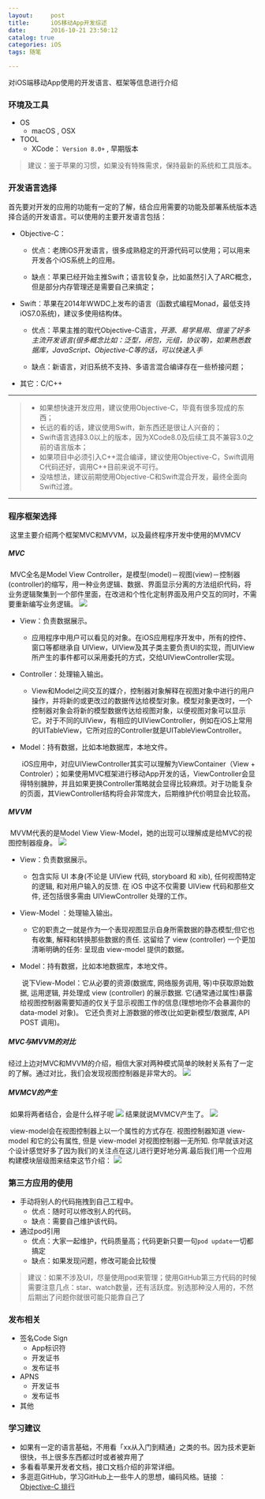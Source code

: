 ```yaml
---
layout:     post
title:      iOS移动App开发综述
date:       2016-10-21 23:50:12
catalog: true
categories: iOS
tags: 随笔 

---
```



对iOS端移动App使用的开发语言、框架等信息进行介绍



### 环境及工具
* OS
  * macOS , OSX
* TOOL
  * XCode： `Version 8.0+` , 早期版本

> 建议：鉴于苹果的习惯，如果没有特殊需求，保持最新的系统和工具版本。


<!-- more -->

### 开发语言选择
​		首先要对开发的应用的功能有一定的了解，结合应用需要的功能及部署系统版本选择合适的开发语言。可以使用的主要开发语言包括：

* Objective-C：

  * 优点：老牌iOS开发语言，很多成熟稳定的开源代码可以使用；可以用来开发各个iOS系统上的应用。

  * 缺点：苹果已经开始主推Swift；语言较复杂，比如虽然引入了ARC概念，但是部分内存管理还是需要自己来搞定；

* Swift：苹果在2014年WWDC上发布的语言（函数式编程Monad，最低支持iOS7.0系统)，建议多使用结构体。

  * 优点：苹果主推的取代Objective-C语言，*开源*、*易学易用*、*借鉴了好多主流开发语言(很多概念比如：泛型，闭包，元组，协议等)，如果熟悉数据库，JavaScript、Objective-C等的话，可以快速入手*

  * 缺点：新语言，对旧系统不支持、多语言混合编译存在一些桥接问题；

* 其它：C/C++​


---
> *  如果想快速开发应用，建议使用Objective-C，毕竟有很多现成的东西；
> *  长远的看的话，建议使用Swift，新东西还是很让人兴奋的；
> *  Swift语言选择3.0以上的版本，因为XCode8.0及后续工具不兼容3.0之前的语言版本；
> *  如果项目中必须引入C++混合编译，建议使用Objective-C，Swift调用C代码还好，调用C++目前来说不可行。
> *  没啥想法，建议前期使用Objective-C和Swift混合开发，最终全面向Swift过渡。


---

### 程序框架选择
​	这里主要介绍两个框架MVC和MVVM，以及最终程序开发中使用的MVMCV

##### MVC
​	MVC全名是Model View Controller，是模型(model)－视图(view)－控制器(controller)的缩写，用一种业务逻辑、数据、界面显示分离的方法组织代码，将业务逻辑聚集到一个部件里面，在改进和个性化定制界面及用户交互的同时，不需要重新编写业务逻辑。
![](http://hi.csdn.net/attachment/201105/19/0_1305768550zP1b.gif)

* View：负责数据展示。
  * 应用程序中用户可以看见的对象。在iOS应用程序开发中，所有的控件、窗口等都继承自 UIView，UIView及其子类主要负责UI的实现，而UIView所产生的事件都可以采用委托的方式，交给UIViewController实现。

* Controller：处理输入输出。
  * View和Model之间交互的媒介，控制器对象解释在视图对象中进行的用户操作，并将新的或更改过的数据传达给模型对象。模型对象更改时，一个控制器对象会将新的模型数据传达给视图对象，以便视图对象可以显示它。对于不同的UIView，有相应的UIViewController，例如在iOS上常用的UITableView，它所对应的Controller就是UITableViewController。

* Model：持有数据，比如本地数据库，本地文件。
  ​

  ​	iOS应用中，对应UIViewController其实可以理解为ViewContainer（View + Controler）；如果使用MVC框架进行移动App开发的话，ViewController会显得特别臃肿，并且如果更换Controller策略就会显得比较麻烦。对于功能复杂的页面，其ViewController结构将会非常庞大，后期维护代价明显会比较高。

##### MVVM
​		MVVM代表的是Model View View-Model，她的出现可以理解成是给MVC的视图控制器瘦身。
![](http://images.cnitblog.com/i/380707/201403/152139487613221.png)

* View：负责数据展示。
  * 包含实际 UI 本身(不论是 UIView 代码, storyboard 和 xib), 任何视图特定的逻辑, 和对用户输入的反馈. 在 iOS 中这不仅需要 UIView 代码和那些文件, 还包括很多需由 UIViewController 处理的工作。

* View-Model ：处理输入输出。
  * 它的职责之一就是作为一个表现视图显示自身所需数据的静态模型;但它也有收集, 解释和转换那些数据的责任. 这留给了 view (controller) 一个更加清晰明确的任务: 呈现由 view-model 提供的数据。

* Model：持有数据，比如本地数据库，本地文件。
  ​

  ​	说下View-Model：它从必要的资源(数据库, 网络服务调用, 等)中获取原始数据, 运用逻辑, 并处理成 view (controller) 的展示数据. 它(通常通过属性)暴露给视图控制器需要知道的仅关于显示视图工作的信息(理想地你不会暴漏你的 data-model 对象)。 它还负责对上游数据的修改(比如更新模型/数据库, API POST 调用)。

##### MVC与MVVM的对比
​		经过上边对MVC和MVVM的介绍，相信大家对两种模式简单的映射关系有了一定的了解。通过对比，我们会发现视图控制器是非常大的。
![](http://cc.cocimg.com/api/uploads/20150525/1432542173109354.png)

##### MVMCV的产生
​		如果将两者结合，会是什么样子呢
![](http://cc.cocimg.com/api/uploads/20150525/1432542301497557.gif)
​		结果就说MVMCV产生了。
![](http://cc.cocimg.com/api/uploads/20150525/1432542328653234.png)

​		view-model会在视图控制器上以一个属性的方式存在. 视图控制器知道 view-model 和它的公有属性, 但是 view-model 对视图控制器一无所知. 你早就该对这个设计感觉好多了因为我们的关注点在这儿进行更好地分离.最后我们用一个应用构建模块层级图来结束这节介绍：
![](http://cc.cocimg.com/api/uploads/20150525/1432542362309133.png)


### 第三方应用的使用
* 手动将别人的代码拖拽到自己工程中。
  * 优点：随时可以修改别人的代码。
  * 缺点：需要自己维护该代码。
* 通过pod引用
  * 优点：大家一起维护，代码质量高；代码更新只要一句`pod update`一切都搞定 
  * 缺点：如果发现问题，修改可能会比较慢

>建议：如果不涉及UI，尽量使用pod来管理；使用GitHub第三方代码的时候需要注意几点：star、watch数量，还有活跃度。别选那种没人用的，不然后期出了问题你就很可能只能靠自己了

### 发布相关
* 签名Code Sign
  * App标识符
  * 开发证书
  * 发布证书
* APNS
  * 开发证书
  * 发布证书
* 其他

### 学习建议
* 如果有一定的语言基础，不用看「xx从入门到精通」之类的书。因为技术更新很快，书上很多东西都过时或者被弃用了
* 多看看苹果开发者文档，接口文档介绍的非常详细。
* 多逛逛GitHub，学习GitHub上一些牛人的思想，编码风格。链接 ： <a href="https://github.com/search?l=Objective-C&o=desc&q=stars%3A%3E1&s=stars&type=Repositories">Objective-C 排行</a>

>
> 
>
> 
